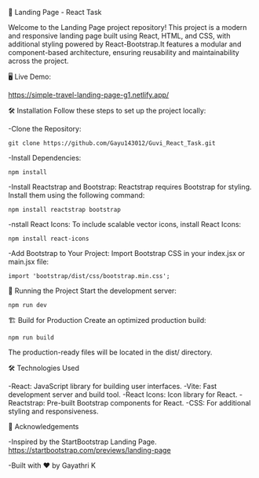 🚀 Landing Page - React Task

Welcome to the Landing Page project repository! This project is a modern and responsive landing page built using React, HTML, and CSS, with additional styling powered by React-Bootstrap.It features a modular and component-based architecture, ensuring reusability and maintainability across the project.

🖥️ Live Demo:
 
  https://simple-travel-landing-page-g1.netlify.app/

🛠️ Installation
Follow these steps to set up the project locally:

-Clone the Repository:

    git clone https://github.com/Gayu143012/Guvi_React_Task.git

-Install Dependencies:
 
    npm install

-Install Reactstrap and Bootstrap: Reactstrap requires Bootstrap for styling. Install them using the following command:
   
    npm install reactstrap bootstrap

-nstall React Icons: To include scalable vector icons, install React Icons:
    
    npm install react-icons
    
-Add Bootstrap to Your Project: Import Bootstrap CSS in your index.jsx or main.jsx file:
  
    import 'bootstrap/dist/css/bootstrap.min.css';

🚀 Running the Project
Start the development server:
   
    npm run dev


🏗️ Build for Production
Create an optimized production build:

    npm run build 
    
The production-ready files will be located in the dist/ directory.

🛠️ Technologies Used

-React: JavaScript library for building user interfaces.
-Vite: Fast development server and build tool.
-React Icons: Icon library for React.
-Reactstrap: Pre-built Bootstrap components for React.
-CSS: For additional styling and responsiveness.

🙌 Acknowledgements

 -Inspired by the StartBootstrap Landing Page.
  https://startbootstrap.com/previews/landing-page
  
 -Built with ❤️ by Gayathri K
